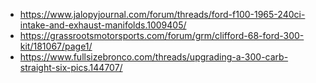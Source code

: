 - https://www.jalopyjournal.com/forum/threads/ford-f100-1965-240ci-intake-and-exhaust-manifolds.1009405/
- https://grassrootsmotorsports.com/forum/grm/clifford-68-ford-300-kit/181067/page1/
- https://www.fullsizebronco.com/threads/upgrading-a-300-carb-straight-six-pics.144707/
